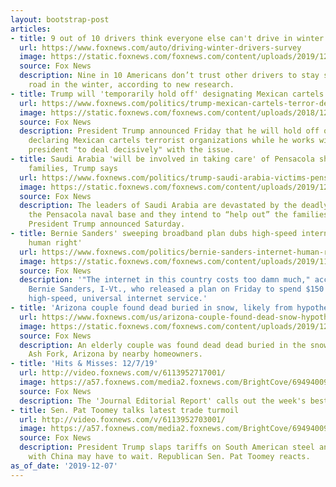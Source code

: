 ```yaml
---
layout: bootstrap-post
articles:
- title: 9 out of 10 drivers think everyone else can't drive in winter
  url: https://www.foxnews.com/auto/driving-winter-drivers-survey
  image: https://static.foxnews.com/foxnews.com/content/uploads/2019/12/6d238588-snow.jpg
  source: Fox News
  description: Nine in 10 Americans don’t trust other drivers to stay safe on the
    road in the winter, according to new research.
- title: Trump will 'temporarily hold off' designating Mexican cartels as terror groups
  url: https://www.foxnews.com/politics/trump-mexican-cartels-terror-designation
  image: https://static.foxnews.com/foxnews.com/content/uploads/2018/12/dc2517c1-Trump-Speech.jpg
  source: Fox News
  description: President Trump announced Friday that he will hold off on officially
    declaring Mexican cartels terrorist organizations while he works with the Mexican
    president "to deal decisively" with the issue.
- title: Saudi Arabia 'will be involved in taking care' of Pensacola shooting victims’
    families, Trump says
  url: https://www.foxnews.com/politics/trump-saudi-arabia-victims-pensacola-shooting
  image: https://static.foxnews.com/foxnews.com/content/uploads/2019/12/Joshua-Kaleb-Watson-thumb-US-NAVY.jpg
  source: Fox News
  description: The leaders of Saudi Arabia are devastated by the deadly attack at
    the Pensacola naval base and they intend to “help out” the families of those murdered,
    President Trump announced Saturday.
- title: Bernie Sanders' sweeping broadband plan dubs high-speed internet a 'basic
    human right'
  url: https://www.foxnews.com/politics/bernie-sanders-internet-human-right
  image: https://static.foxnews.com/foxnews.com/content/uploads/2019/11/Bernie-Sanders.jpg
  source: Fox News
  description: '"The internet in this country costs too damn much," according to Sen.
    Bernie Sanders, I-Vt., who released a plan on Friday to spend $150 billion on
    high-speed, universal internet service.'
- title: 'Arizona couple found dead buried in snow, likely from hypothermia: police'
  url: https://www.foxnews.com/us/arizona-couple-found-dead-snow-hypothermia
  image: https://static.foxnews.com/foxnews.com/content/uploads/2019/12/Snow-Storm-iStock.jpg
  source: Fox News
  description: An elderly couple was found dead dead buried in the snow Friday in
    Ash Fork, Arizona by nearby homeowners.
- title: 'Hits & Misses: 12/7/19'
  url: http://video.foxnews.com/v/6113952717001/
  image: https://a57.foxnews.com/media2.foxnews.com/BrightCove/694940094001/2019/12/07/640/360/694940094001_6113947577001_6113952717001-vs.jpg
  source: Fox News
  description: The 'Journal Editorial Report' calls out the week's best and worst.
- title: Sen. Pat Toomey talks latest trade turmoil
  url: http://video.foxnews.com/v/6113952703001/
  image: https://a57.foxnews.com/media2.foxnews.com/BrightCove/694940094001/2019/12/07/640/360/694940094001_6113947566001_6113952703001-vs.jpg
  source: Fox News
  description: President Trump slaps tariffs on South American steel and says a deal
    with China may have to wait. Republican Sen. Pat Toomey reacts.
as_of_date: '2019-12-07'
---
```


